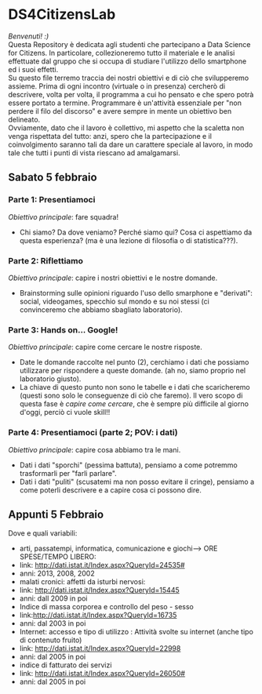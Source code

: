 # DS4CitizensLab
*Benvenuti! :)*\
Questa Repository è dedicata agli studenti che partecipano a Data Science for Citizens. In particolare, collezioneremo tutto il materiale e le analisi effettuate dal gruppo che si occupa di studiare l'utilizzo dello smartphone ed i suoi effetti.\
Su questo file terremo traccia dei nostri obiettivi e di ciò che svilupperemo assieme. Prima di ogni incontro (virtuale o in presenza) cercherò di descrivere, volta per volta, il programma a cui ho pensato e che spero potrà essere portato a termine. Programmare è un'attività essenziale per "non perdere il filo del discorso" e avere sempre in mente un obiettivo ben delineato.\
Ovviamente, dato che il lavoro è collettivo, mi aspetto che la scaletta non venga rispettata del tutto: anzi, spero che la partecipazione e il coinvolgimento saranno tali da dare un carattere speciale al lavoro, in modo tale che tutti i punti di vista riescano ad amalgamarsi. 

## Sabato 5 febbraio
### Parte 1: Presentiamoci
*Obiettivo principale*: fare squadra!
- Chi siamo? Da dove veniamo? Perché siamo qui? Cosa ci aspettiamo da questa esperienza? (ma è una lezione di filosofia o di statistica???).
### Parte 2: Riflettiamo
*Obiettivo principale*: capire i nostri obiettivi e le nostre domande.
- Brainstorming sulle opinioni riguardo l'uso dello smarphone e "derivati": social, videogames, specchio sul mondo e su noi stessi (ci convinceremo che abbiamo sbagliato laboratorio).
### Parte 3: Hands on... Google!
*Obiettivo principale*: capire come cercare le nostre risposte.
- Date le domande raccolte nel punto (2), cerchiamo i dati che possiamo utilizzare per rispondere a queste domande. (ah no, siamo proprio nel laboratorio giusto).
- La chiave di questo punto non sono le tabelle e i dati che scaricheremo (questi sono solo le conseguenze di ciò che faremo). Il vero scopo di questa fase è *capire come cercare*, che è sempre più difficile al giorno d'oggi, perciò ci vuole skill!!
### Parte 4: Presentiamoci (parte 2; POV: i dati)
*Obiettivo principale*: capire cosa abbiamo tra le mani.
- Dati i dati "sporchi" (pessima battuta), pensiamo a come potremmo trasformarli per "farli parlare".
- Dati i dati "puliti" (scusatemi ma non posso evitare il cringe), pensiamo a come poterli descrivere e a capire cosa ci possono dire.

## Appunti 5 Febbraio
Dove e quali variabili:
- arti, passatempi, informatica, comunicazione e giochi--> ORE SPESE/TEMPO LIBERO: 
- link: http://dati.istat.it/Index.aspx?QueryId=24535#
- anni: 2013, 2008, 2002
- malati cronici: affetti da isturbi nervosi:
- link: http://dati.istat.it/Index.aspx?QueryId=15445
- anni: dall 2009 in poi
- Indice di massa corporea e controllo del peso - sesso
- link:http://dati.istat.it/Index.aspx?QueryId=16735
- anni: dal 2003 in poi
- Internet: accesso e tipo di utilizzo   : Attività svolte su internet (anche tipo di contenuto fruito)
- link: http://dati.istat.it/Index.aspx?QueryId=22998
- anni: dal 2005 in poi 
- indice di fatturato dei servizi
- link: http://dati.istat.it/Index.aspx?QueryId=26050#
- anni: dal 2005 in poi
